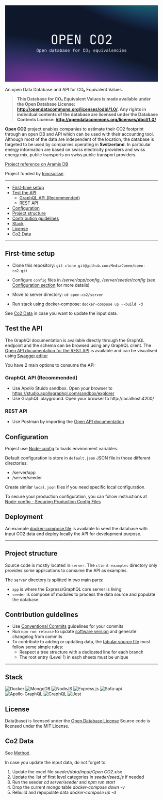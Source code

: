 ![Open Database and API for CO₂ equivalencies](./cover.png)

An open Data Database and API for CO₂ Equivalent Values.

> **This Database for CO₂ Equivalent Values is made available under the Open Database License: http://opendatacommons.org/licenses/odbl/1.0/. Any rights in individual contents of the database are licensed under the Database Contents License: http://opendatacommons.org/licenses/dbcl/1.0/**

**Open CO2** project enables companies to estimate their CO2 footprint through an open DB and API which can be used with their accounting tool. Although most of the data are independent of the location, the database is targeted to be used by companies operating in **Switzerland**. In particular energy information are based on swiss electricity providers and swiss energy mix, public transports on swiss public transport providers.

[Project reference on Aramis DB](https://www.aramis.admin.ch/Grunddaten/?ProjectID=50417)

Project funded by [Innosuisse](https://www.innosuisse.ch).

---

<!-- START doctoc generated TOC please keep comment here to allow auto update -->
<!-- DON'T EDIT THIS SECTION, INSTEAD RE-RUN doctoc TO UPDATE -->

- [First-time setup](#first-time-setup)
- [Test the API](#test-the-api)
  - [GraphQL API (Recommended)](#graphql-api-recommended)
  - [REST API](#rest-api)
- [Configuration](#configuration)
- [Project structure](#project-structure)
- [Contribution guidelines](#contribution-guidelines)
- [Stack](#stack)
- [License](#license)
- [Co2 Data](#co2-data)

<!-- END doctoc generated TOC please keep comment here to allow auto update -->

---

## First-time setup

- Clone this repository:
  `git clone git@github.com:MediaComem/open-co2.git`

- Configure `config` files in _/server/app/config_, _/server/seeder/config_ (see [Configuration section](#configuration) for more details)

- Move to server directory:
  `cd open-co2/server`

- Run stack using docker-compose:
  `docker-compose up --build -d`

See [Co2 Data](#co2-data) in case you want to update the input data.

## Test the API

The GraphQl documentation is available directly through the GraphQL endpoint and the schema can be browsed using any GraphQL client.
The [Open API documentation for the REST API](./server/app/swagger.json) is available and can be visualised using [Swagger editor](https://editor.swagger.io)

You have 2 main options to consume the API:

### GraphQL API (Recommended)

- Use Apollo Stuido sandbox. Open your browser to https://studio.apollographql.com/sandbox/explorer
- Use GraphQL playground. Open your browser to http://localhost:4200/

### REST API

- Use Postman by importing the [Open API documentation](./server/app/swagger.json)

## Configuration

Project use [Node-config](https://github.com/node-config/node-config#readme) to loads environment variables.

Default configuration is store in `default.json` JSON file in those different directories:

- /server/app
- /server/seeder

Create similar `local.json` files if you need specific local configuration.

To secure your production configuration, you can follow instructions at [Node-config - Securing Production Config Files](https://github.com/node-config/node-config/wiki/Securing-Production-Config-Files)

## Deployment

An example [docker-compose file](./server/docker-compose.yml) is available to seed the database with input CO2 data and deploy locally the API for development purpose.

---

## Project structure

Source code is mostly located in `server`.
The `client-examples` directory only provides some applications to consume the API as examples.

The `server` directory is splitted in two main parts:

- `app` is where the Express/GraphQL core server is living
- `seeder` is compose of modules to process the data source and populate the database

## Contribution guidelines

- Use [Conventional Commits](https://www.conventionalcommits.org/) guidelines for your commits
- Run `npm run release` to update [software version](https://semver.org/) and generate changelog from commits
- To contribute to adding or updating data, the [tabular source file](/server/seeder/data/input/Open%20CO2.xlsx) must follow some simple rules:
  - Respect a tree structure with a dedicated line for each branch
  - The root entry (Level 1) in each sheets must be unique

---

## Stack

![Docker](https://img.shields.io/badge/docker-%230db7ed.svg?style=for-the-badge&logo=docker&logoColor=white)
![MongoDB](https://img.shields.io/badge/MongoDB-%234ea94b.svg?style=for-the-badge&logo=mongodb&logoColor=white)
![NodeJS](https://img.shields.io/badge/node.js-6DA55F?style=for-the-badge&logo=node.js&logoColor=white)
![Express.js](https://img.shields.io/badge/express.js-%23404d59.svg?style=for-the-badge&logo=express&logoColor=%2361DAFB)
![Sofa-api](https://www.sofa-api.com/)
![Apollo-GraphQL](https://img.shields.io/badge/-ApolloGraphQL-311C87?style=for-the-badge&logo=apollo-graphql)
![GraphQL](https://img.shields.io/badge/-GraphQL-E10098?style=for-the-badge&logo=graphql&logoColor=white)
![Jest](https://img.shields.io/badge/-jest-%23C21325?style=for-the-badge&logo=jest&logoColor=white)

## License

Data(base) is licensed under the [Open Database License](http://opendatacommons.org/licenses/odbl/1.0/)
Source code is licensed under the MIT License.

## Co2 Data

See [Method](method/README.md).

In case you update the input data, do not forget to:

1. Update the excel file _seeder/data/input/Open CO2.xlsx_
1. Update the list of first level categories in _seeder/seed.js_ if needed
1. Run the seeder _cd server/seeder_ and _npm run start_
1. Drop the current mongo table _docker-compose down -v_
1. Rebuild and repopulate data _docker-compose up -d_
